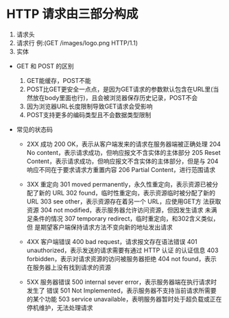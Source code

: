# HTTP 请求由三部分构成
   1. 请求头
   2. 请求行   例:(GET /images/logo.png HTTP/1.1)
   3. 实体


- GET 和 POST 的区别
    1. GET能缓存，POST不能
    2. POST比GET更安全一点点，是因为GET请求的参数默认包含在URL里(当然放在body里面也行)，且会被浏览器保存历史记录，POST不会
    3. 因为浏览器URL长度限制导致GET请求会受影响
    4. POST支持更多的编码类型且不会数据类型限制


- 常见的状态码
    - 2XX 成功
    200 OK，表示从客户端发来的请求在服务器端被正确处理 
    204 No content，表示请求成功，但响应报文不含实体的主体部分
    205 Reset Content，表示请求成功，但响应报文不含实体的主体部分，但是与 204 响应不同在于要求请求方重置内容 206 Partial Content，进行范围请求

    - 3XX 重定向
    301 moved permanently，永久性重定向，表示资源已被分 配了新的 URL
    302 found，临时性重定向，表示资源临时被分配了新的 URL 
    303 see other，表示资源存在着另一个 URL，应使用GET方 法获取资源
    304 not modified，表示服务器允许访问资源，但因发生请求 未满足条件的情况
    307 temporary redirect，临时重定向，和302含义类似，但 是期望客户端保持请求方法不变向新的地址发出请求

    - 4XX 客户端错误
    400 bad request，请求报文存在语法错误
    401 unauthorized，表示发送的请求需要有通过 HTTP 认证 的认证信息
    403 forbidden，表示对请求资源的访问被服务器拒绝
    404 not found，表示在服务器上没有找到请求的资源

    - 5XX 服务器错误
    500 internal sever error，表示服务器端在执行请求时发生了 错误
    501 Not Implemented，表示服务器不支持当前请求所需要 的某个功能
    503 service unavailable，表明服务器暂时处于超负载或正在 停机维护，无法处理请求
